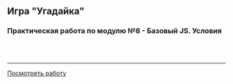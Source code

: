 ## Игра "Угадайка" ##

### Практическая работа по модулю №8 - Базовый JS. Условия ###

<br>
<br>
<hr>

[Посмотреть работу](https://dmitrymoin.github.io/task_8.7/)
